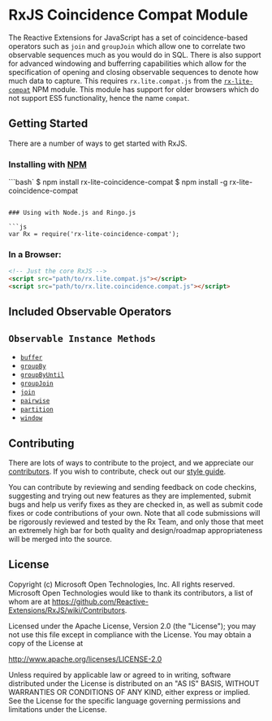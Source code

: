 # RxJS Coincidence Compat Module #

The Reactive Extensions for JavaScript has a set of coincidence-based operators such as `join` and `groupJoin` which allow one to correlate two observable sequences much as you would do in SQL.  There is also support for advanced windowing and bufferring capabilities which allow for the specification of opening and closing observable sequences to denote how much data to capture.  This requires `rx.lite.compat.js` from the [`rx-lite-compat`](https://www.npmjs.com/package/rx-lite) NPM module.  This module has support for older browsers which do not support ES5 functionality, hence the name `compat`.

## Getting Started

There are a number of ways to get started with RxJS.

### Installing with [NPM](https://npmjs.org/)

```bash`
$ npm install rx-lite-coincidence-compat
$ npm install -g rx-lite-coincidence-compat
```

### Using with Node.js and Ringo.js

```js
var Rx = require('rx-lite-coincidence-compat');
```

### In a Browser:

```html
<!-- Just the core RxJS -->
<script src="path/to/rx.lite.compat.js"></script>
<script src="path/to/rx.lite.coincidence.compat.js"></script>
```

## Included Observable Operators ##

## `Observable Instance Methods`
- [`buffer`](../../doc/api/core/operators/buffer.md)
- [`groupBy`](../../doc/api/core/operators/groupby.md)
- [`groupByUntil`](../../doc/api/core/operators/groupbyuntil.md)
- [`groupJoin`](../../doc/api/core/operators/groupjoin.md)
- [`join`](../../doc/api/core/operators/join.md)
- [`pairwise`](../../doc/api/core/operators/pairwise.md)
- [`partition`](../../doc/api/core/operators/partition.md)
- [`window`](../../doc/api/core/operators/window.md)


## Contributing ##

There are lots of ways to contribute to the project, and we appreciate our [contributors](https://github.com/Reactive-Extensions/RxJS/wiki/Contributors).  If you wish to contribute, check out our [style guide]((https://github.com/Reactive-Extensions/RxJS/tree/master/doc/contributing)).

You can contribute by reviewing and sending feedback on code checkins, suggesting and trying out new features as they are implemented, submit bugs and help us verify fixes as they are checked in, as well as submit code fixes or code contributions of your own. Note that all code submissions will be rigorously reviewed and tested by the Rx Team, and only those that meet an extremely high bar for both quality and design/roadmap appropriateness will be merged into the source.

## License ##

Copyright (c) Microsoft Open Technologies, Inc.  All rights reserved.
Microsoft Open Technologies would like to thank its contributors, a list
of whom are at https://github.com/Reactive-Extensions/RxJS/wiki/Contributors.

Licensed under the Apache License, Version 2.0 (the "License"); you
may not use this file except in compliance with the License. You may
obtain a copy of the License at

http://www.apache.org/licenses/LICENSE-2.0

Unless required by applicable law or agreed to in writing, software
distributed under the License is distributed on an "AS IS" BASIS,
WITHOUT WARRANTIES OR CONDITIONS OF ANY KIND, either express or
implied. See the License for the specific language governing permissions
and limitations under the License.
